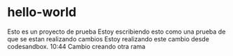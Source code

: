 # hello-world

Esto es un proyecto de prueba
Estoy escribiendo esto como una prueba de que se estan realizando cambios
Estoy realizando este cambio desde codesandbox.
10:44 Cambio
creando otra rama
